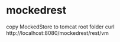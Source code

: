 mockedrest
==========
copy MockedStore to tomcat root folder
curl http://localhost:8080/mockedrest/rest/vm
